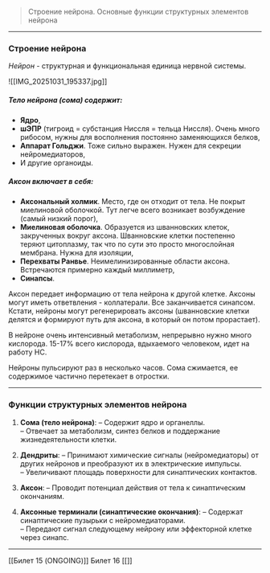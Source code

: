 
> Строение нейрона. Основные функции структурных элементов нейрона

---

### Строение нейрона

*Нейрон* - структурная и функциональная единица нервной системы.

![[IMG_20251031_195337.jpg]]
##### Тело нейрона (сома) содержит: 

- **Ядро**, 
- **шЭПР** (тигроид = субстанция Ниссля = тельца Ниссля). Очень много рибосом, нужны для восполнения постоянно заменяющихся белков,
- **Аппарат Гольджи**. Тоже сильно выражен. Нужен для секреции нейромедиаторов,
- И другие органоиды.

##### Аксон включает в себя:

- **Аксональный холмик**. Место, где он отходит от тела. Не покрыт миелиновой оболочкой. Тут легче всего возникает возбуждение (самый низкий порог),
- **Миелиновая оболочка**. Образуется из шванновских клеток, закрученных вокруг аксона. Шванновские клетки постепенно теряют цитоплазму, так что по сути это просто многослойная мембрана. Нужна для изоляции,
- **Перехваты Ранвье**. Неимелинизированные области аксона. Встречаются примерно каждый миллиметр,
- **Синапсы**.

Аксон передает информацию от тела нейрона к другой клетке. Аксоны могут иметь ответвления - коллатерали. Все заканчивается синапсом. Кстати, нейроны могут регенерировать аксоны (шванновские клетки делятся и формируют путь для аксона, в который он потом прорастает).

В нейроне очень интенсивный метаболизм, непрерывно нужно много кислорода. 15-17% всего кислорода, вдыхаемого человеком, идет на работу НС. 

Нейроны пульсируют раз в несколько часов. Сома сжимается, ее содержимое частично перетекает в отростки.


---

### Функции структурных элементов нейрона

1. **Сома (тело нейрона)**:
   – Содержит ядро и органеллы.  
   – Отвечает за метаболизм, синтез белков и поддержание жизнедеятельности клетки.

2. **Дендриты**:
   – Принимают химические сигналы (нейромедиаторы) от других нейронов и преобразуют их в электрические импульсы.  
   – Увеличивают площадь поверхности для синаптических контактов.

3. **Аксон**:
   – Проводит потенциал действия от тела к синаптическим окончаниям.  

4. **Аксонные терминали (синаптические окончания)**:
   – Содержат синаптические пузырьки с нейромедиаторами.  
   – Передают сигнал следующему нейрону или эффекторной клетке через синапс.

---
[[Билет 15 (ONGOING)]]
Билет 16
[[]]